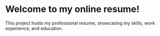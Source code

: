 # Welcome to my online resume!

This project hosts my professional resume, showcasing my skills, work experience, and education.

